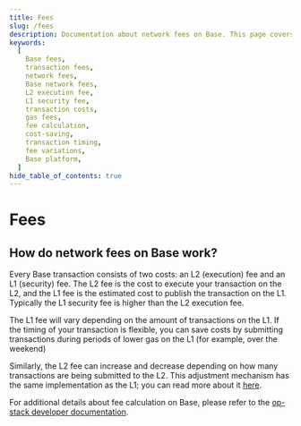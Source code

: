```yaml
---
title: Fees
slug: /fees
description: Documentation about network fees on Base. This page covers details of the two-component cost system involving L2 execution fees and L1 security fees, and offers insights on fee variations and cost-saving strategies.
keywords:
  [
    Base fees,
    transaction fees,
    network fees,
    Base network fees,
    L2 execution fee,
    L1 security fee,
    transaction costs,
    gas fees,
    fee calculation,
    cost-saving,
    transaction timing,
    fee variations,
    Base platform,
  ]
hide_table_of_contents: true
---
```


# Fees

## How do network fees on Base work?

Every Base transaction consists of two costs: an L2 (execution) fee and an L1
(security) fee. The L2 fee is the cost to execute your transaction on the L2,
and the L1 fee is the estimated cost to publish the transaction on the L1.
Typically the L1 security fee is higher than the L2 execution fee.

The L1 fee will vary depending on the amount of transactions on the L1. If the
timing of your transaction is flexible, you can save costs by submitting
transactions during periods of lower gas on the L1 (for example, over the
weekend)

Similarly, the L2 fee can increase and decrease depending on how many
transactions are being submitted to the L2. This adjustment mechanism has the
same implementation as the L1; you can read more about it
[here](https://help.coinbase.com/en/coinbase/getting-started/crypto-education/eip-1559).

For additional details about fee calculation on Base, please refer to the
[op-stack developer
documentation](https://community.optimism.io/docs/developers/build/transaction-fees/).
